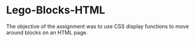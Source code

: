 # Lego-Blocks-HTML

The objective of the assignment was to use CSS display functions to move around
blocks on an HTML page.
